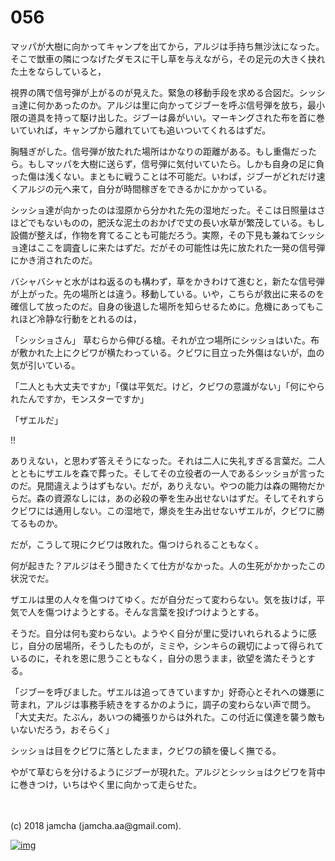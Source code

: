 # 056

マッパが大樹に向かってキャンプを出てから，アルジは手持ち無沙汰になった。そこで獣車の隣につなげたダモスに干し草を与えながら，その足元の大きく抉れた土をならしていると，  

視界の隅で信号弾が上がるのが見えた。緊急の移動手段を求める合図だ。シッショ達に何かあったのか。アルジは里に向かってジブーを呼ぶ信号弾を放ち，最小限の道具を持って駆け出した。ジブーは鼻がいい。マーキングされた布を首に巻いていれば，キャンプから離れていても追いついてくれるはずだ。  

胸騒ぎがした。信号弾が放たれた場所はかなりの距離がある。もし重傷だったら。もしマッパを大樹に送らず，信号弾に気付いていたら。しかも自身の足に負った傷は浅くない。まともに戦うことは不可能だ。いわば，ジブーがどれだけ速くアルジの元へ来て，自分が時間稼ぎをできるかにかかっている。  

シッショ達が向かったのは湿原から分かれた先の湿地だった。そこは日照量はさほどでもないものの，肥沃な泥土のおかげで丈の長い水草が繁茂している。もし設備が整えば，作物を育てることも可能だろう。実際，その下見も兼ねてシッショ達はここを調査しに来たはずだ。だがその可能性は先に放たれた一発の信号弾にかき消されたのだ。  

バシャバシャと水がはね返るのも構わず，草をかきわけて進むと，新たな信号弾が上がった。先の場所とは違う。移動している。いや，こちらが救出に来るのを確信して放ったのだ。自身の後退した場所を知らせるために。危機にあってもこれほど冷静な行動をとれるのは，  

「シッショさん」 草むらから伸びる槍。それが立つ場所にシッショはいた。布が敷かれた上にクビワが横たわっている。クビワに目立った外傷はないが，血の気が引いている。  

「二人とも大丈夫ですか」「僕は平気だ。けど，クビワの意識がない」「何にやられたんですか，モンスターですか」  

「ザエルだ」  

!!  

ありえない，と思わず答えそうになった。それは二人に失礼すぎる言葉だ。二人とともにザエルを森で葬った。そしてその立役者の一人であるシッショが言ったのだ。見間違えようはずもない。だが，ありえない。やつの能力は森の賜物だからだ。森の資源なしには，あの必殺の拳を生み出せないはずだ。そしてそれすらクビワには通用しない。この湿地で，爆炎を生み出せないザエルが，クビワに勝てるものか。  

だが，こうして現にクビワは敗れた。傷つけられることもなく。  

何が起きた？アルジはそう聞きたくて仕方がなかった。人の生死がかかったこの状況でだ。  

ザエルは里の人々を傷つけてゆく。だが自分だって変わらない。気を抜けば，平気で人を傷つけようとする。そんな言葉を投げつけようとする。  

そうだ。自分は何も変わらない。ようやく自分が里に受けいれられるように感じ，自分の居場所，そうしたものが，ミミや，シンキらの親切によって得られているのに，それを恩に思うこともなく，自分の思うまま，欲望を満たそうとする。  

「ジブーを呼びました。ザエルは追ってきていますか」好奇心とそれへの嫌悪に苛まれ，アルジは事務手続きをするかのように，調子の変わらない声で問う。「大丈夫だ。たぶん，あいつの縄張りからは外れた。この付近に僕達を襲う敵もいないだろう，おそらく」  

シッショは目をクビワに落としたまま，クビワの額を優しく撫でる。  

やがて草むらを分けるようにジブーが現れた。アルジとシッショはクビワを背中に巻きつけ，いちはやく里に向かって走らせた。  

<br>  
<br>  
(c) 2018 jamcha (jamcha.aa@gmail.com).  

[![img](http://i.creativecommons.org/l/by-nc-sa/4.0/88x31.png)](http://creativecommons.org/licenses/by-nc-sa/4.0/deed)